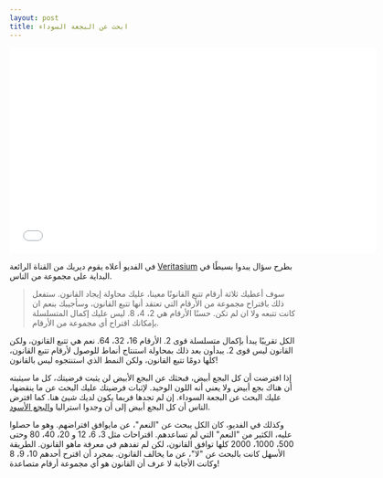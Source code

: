 ```yaml
---
layout: post
title: ابحث عن البجعة السوداء
---
```

<div class="videoWrapper">
	<iframe width="640" height="360" src="//www.youtube.com/embed/vKA4w2O61Xo?rel=0" frameborder="0" allowfullscreen></iframe>
</div>

في الفديو أعلاه يقوم ديريك من القناة الرائعة [Veritasium][ve] بطرح سؤال يبدوا بسيطًا في البداية على مجموعة من الناس. 
>سوف أعطيك ثلاثة أرقام تتبع القانونًا معينا، عليك محاولة إيجاد القانون. ستفعل ذلك باقتراح مجموعة من الأرقام التي تعتقد أنها تتبع القانون، وسأجيبك بنعم ان كانت تتبعه ولا ان لم تكن. حسنًا الأرقام هي 2، 4، 8. ليس عليك إكمال المتسلسلة بإمكانك اقتراح أي مجموعة من الأرقام.

 الكل تقريبًا يبدأ بإكمال متسلسلة قوى 2. الأرقام 16، 32، 64. نعم هي تتبع القانون، ولكن القانون ليس قوى 2. يبدأون بعد ذلك بمحاولة استنتاج أنماط للوصول لأرقام تتبع 
 القانون، كلها دومًا تتبع القانون، ولكن النمط الذي استنتجوه ليس بالقانون!
 
إذا افترضت أن كل البجع أبيض، فبحثك عن البجع الأبيض لن يثبت فرضيتك، كل ما سيثبته أن هناك بجع أبيض ولا يعني أنه اللون الوحيد. لإثبات فرضيتك عليك البحث عن ما ينقضها، عليك البحث عن البجعة السوداء. إن لم تجدها فربما يكون لديك شيئ هنا. كما افترض الناس أن كل البجع أبيض إلى أن وجدوا استراليا و[البجع الأسود][bs].

وكذلك في الفديو، كان الكل يبحث عن "النعم"، عن مايوافق افتراضهم. وهو ما حصلوا عليه، الكثير من "النعم" التي لم تساعدهم. اقتراحات مثل 3، 6، 12 و 20، 40، 80 وحتى 500، 1000، 2000 كلها توافق القانون، لكن لم تفدهم في معرفة ماهو القانون. الطريقة الأسهل كانت بالبحث عن "لا"، عن ما يخالف القانون. بمجرد أن اقترح أحدهم  10، 9، 8 وكانت الأجابة لا عرف أن القانون هو أي مجموعة أرقام متصاعدة!

[ve]: http://www.youtube.com/user/1veritasium
[bs]: http://ar.wikipedia.org/wiki/%D8%A3%D9%88%D8%B2%D8%A9_%D8%B3%D9%88%D8%AF%D8%A7%D8%A1